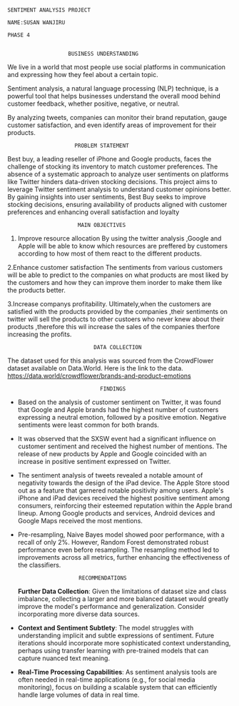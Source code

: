                                                                               SENTIMENT ANALYSIS PROJECT
                                                                              NAME:SUSAN WANJIRU 
                                                                                  PHASE 4


                       BUSINESS UNDERSTANDING

 We live in a world that most people use social platforms in communication and expressing how they feel about a certain topic.

Sentiment analysis, a natural language processing (NLP) technique, is a powerful tool that helps businesses understand the overall mood behind customer feedback, whether positive, negative, or neutral.

By analyzing tweets, companies can monitor their brand reputation, gauge customer satisfaction, and even identify areas of improvement for their products.                      


                         PROBLEM STATEMENT

Best buy, a leading reseller of iPhone and Google products, faces the challenge of stocking its inventory to match customer preferences. The absence of a systematic approach to analyze user sentiments on platforms like Twitter hinders data-driven stocking decisions. This project aims to leverage Twitter sentiment analysis to understand customer opinions better. By gaining insights into user sentiments, Best Buy seeks to improve stocking decisions, ensuring availability of products aligned with customer preferences and enhancing overall satisfaction and loyalty     

                          MAIN OBJECTIVES

1. Improve resource allocation
By using the twitter analysis ,Google and Apple will be able to know which resources are preffered by customers according to how most of them react to the different products.

2.Enhance customer satisfaction
The sentiments from various customers will be able to predict to the companies on what products are most liked by the customers and how they can improve them inorder to make them like the products better.

3.Increase companys profitability.
Ultimately,when the customers are satisfied with the products provided by the companies ,their sentiments on twitter will sell the products to other custoers who never knew about their products ,therefore this wil increase the sales of the companies therfore increasing the profits.


                               DATA COLLECTION

The dataset used for this analysis was sourced from the CrowdFlower dataset available on Data.World. Here is the link to the data. https://data.world/crowdflower/brands-and-product-emotions


                                 FINDINGS


 - Based on the analysis of customer sentiment on Twitter, it was found that Google and Apple brands had the highest number of customers expressing a neutral emotion, followed by a positive emotion. Negative sentiments were least common for both brands.
- It was observed that the SXSW event had a significant influence on customer sentiment and received the highest number of mentions. The release of new products by Apple and Google coincided with an increase in positive sentiment expressed on Twitter.
- The sentiment analysis of tweets revealed a notable amount of negativity towards the design of the iPad device. The Apple Store stood out as a feature that garnered notable positivity among users. Apple's iPhone and iPad devices received the highest positive sentiment among consumers, reinforcing their esteemed reputation within the Apple brand lineup. Among Google products and services, Android devices and Google Maps received the most mentions. 
- Pre-resampling, Naive Bayes model showed poor performance, with a recall of only 2%. However,  Random Forest demonstrated robust performance even before resampling. The resampling method led to improvements across all metrics, further enhancing the effectiveness of the classifiers.


                         RECOMMENDATIONS

  **Further Data Collection**: Given the limitations of dataset size and class imbalance, collecting a larger and more balanced dataset would greatly improve the model's performance and generalization. Consider incorporating more diverse data sources.
- **Context and Sentiment Subtlety**: The model struggles with understanding implicit and subtle expressions of sentiment. Future iterations should incorporate more sophisticated context understanding, perhaps using transfer learning with pre-trained models that can capture nuanced text meaning.
- **Real-Time Processing Capabilities**: As sentiment analysis tools are often needed in real-time applications (e.g., for social media monitoring), focus on building a scalable system that can efficiently handle large volumes of data in real time.                                     
